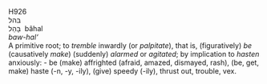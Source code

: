 <body>
  <p>H926<br>  בּהל  <br> בָּהַל  ‎  bâhal  <br><i>baw-hal‘ </i><br>A primitive root; to <i>tremble</i> inwardly (or <i>palpitate</i>), that is, (figuratively) <i>be</i> (causatively <i>make</i>) (suddenly) <i>alarmed</i> or <i>agitated</i>; by implication to <i>hasten</i> anxiously: - be (make) affrighted (afraid, amazed, dismayed, rash), (be, get, make) haste (-n, -y, -ily), (give) speedy (-ily), thrust out, trouble, vex.<br></p>
 </body>